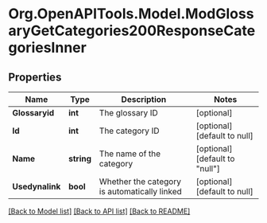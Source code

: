 # Org.OpenAPITools.Model.ModGlossaryGetCategories200ResponseCategoriesInner

## Properties

Name | Type | Description | Notes
------------ | ------------- | ------------- | -------------
**Glossaryid** | **int** | The glossary ID | [optional] 
**Id** | **int** | The category ID | [optional] [default to null]
**Name** | **string** | The name of the category | [optional] [default to "null"]
**Usedynalink** | **bool** | Whether the category is automatically linked | [optional] [default to null]

[[Back to Model list]](../README.md#documentation-for-models) [[Back to API list]](../README.md#documentation-for-api-endpoints) [[Back to README]](../README.md)

